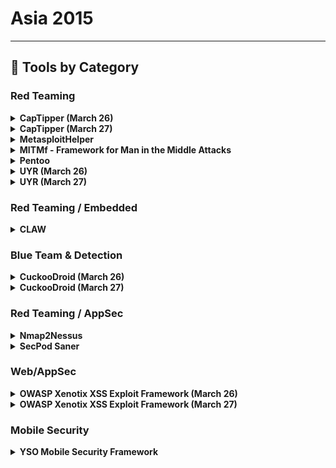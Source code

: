 # Asia 2015
---
## 🧠 Tools by Category
### Red Teaming

<details><summary><strong>CapTipper (March 26)</strong></summary>

![BH-ASIA-15](https://img.shields.io/badge/BH-ASIA-15-blue) ![Category: Red Teaming](https://img.shields.io/badge/Category:%20Red%20Teaming-red) ![Omri Herscovici](https://img.shields.io/badge/Omri%20Herscovici-informational)

🔗 **Link:** [CapTipper (March 26)](https://github.com/omriher/CapTipper/blob/master/CapTipper.py)  
📝 **Description:** CapTipper is a python tool to analyze, explore, and revive HTTP malicious traffic. CapTipper sets up a web server that acts exactly as the server in the PCAP file and contains internal tools, with a powerful interactive console, for analysis and inspection of the hosts, objects, and conversations found.The tool provides the security researcher with easy access to the files and the understanding of the network flow, and is useful when trying to research exploits, pre-conditions, versions, obfuscations, plugins, and shellcodes.Feeding CapTipper with a drive-by traffic capture (e.g. of an exploit kit) displays the user with the REQUEST_URI's that were sent and metadata responses. The user can at this point browse to http://127.0.0.1/[URI] and receive the response back to the browser. In addition, an interactive shell is launched for deeper investigation using various commands such as hosts, hexdump, info, ungzip, body, client, dump, and more.

</details>

<details><summary><strong>CapTipper (March 27)</strong></summary>

![BH-ASIA-15](https://img.shields.io/badge/BH-ASIA-15-blue) ![Category: Red Teaming](https://img.shields.io/badge/Category:%20Red%20Teaming-red) ![Omri Herscovici](https://img.shields.io/badge/Omri%20Herscovici-informational)

🔗 **Link:** [CapTipper (March 27)](https://github.com/omriher/CapTipper/blob/master/README.txt)  
📝 **Description:** CapTipper is a python tool to analyze, explore, and revive HTTP malicious traffic. CapTipper sets up a web server that acts exactly as the server in the PCAP file and contains internal tools, with a powerful interactive console, for analysis and inspection of the hosts, objects, and conversations found.The tool provides the security researcher with easy access to the files and the understanding of the network flow, and is useful when trying to research exploits, pre-conditions, versions, obfuscations, plugins, and shellcodes.Feeding CapTipper with a drive-by traffic capture (e.g. of an exploit kit) displays the user with the REQUEST_URI's that were sent and metadata responses. The user can at this point browse to http://127.0.0.1/[URI] and receive the response back to the browser. In addition, an interactive shell is launched for deeper investigation using various commands such as hosts, hexdump, info, ungzip, body, client, dump, and more.

</details>

<details><summary><strong>MetasploitHelper</strong></summary>

![BH-ASIA-15](https://img.shields.io/badge/BH-ASIA-15-blue) ![Category: Red Teaming](https://img.shields.io/badge/Category:%20Red%20Teaming-red) ![Keith Lee](https://img.shields.io/badge/Keith%20Lee-informational) ![Michael Gianarakis](https://img.shields.io/badge/Michael%20Gianarakis-informational)

🔗 **Link:** [MetasploitHelper](#)  
📝 **Description:** Metasploit is widely used by penetration-testers during pen-test. They contain a lot of useful exploits that can be used during penetration tests. However, it is a painful task to search for related exploits after running a Nmap scan. It is possible that we could forget to use a potential exploit that could get us a shell on the remote system. There are two main types of exploits in Metasploit that we need to consider: Metasploit modules that target URI and modules that target specific ports. I developed MetasploitHelper so that we can bridge Nmap and Metasploit modules. This tool is meant to save a lot of time looking up exploits during penetration tests.

</details>

<details><summary><strong>MITMf - Framework for Man in the Middle Attacks</strong></summary>

![BH-ASIA-15](https://img.shields.io/badge/BH-ASIA-15-blue) ![Category: Red Teaming](https://img.shields.io/badge/Category:%20Red%20Teaming-red) ![Marcello Salvati](https://img.shields.io/badge/Marcello%20Salvati-informational)

🔗 **Link:** [MITMf - Framework for Man in the Middle Attacks](https://github.com/byt3bl33d3r/MITMf)  
📝 **Description:** MITMf combines old and new man-in-the-middle techniques into a framework! Have a cool attack that works in a MITM scenario? Just write a plugin!Currently, the available plugins are:Responder - LLMNR, NBT-NS, and MDNS poisonerSSLstrip+ - Partially bypass HSTSSpoof - Redirect traffic using ARP Spoofing, ICMP Redirects DHCP Spoofing, and modify DNS queriesBeEFAutorun - Autoruns BeEF modules based on clients OS or browser typeAppCachePoison - Perform app cache poison attacksSessionHijacking - Performs session hijacking attacks, and stores cookies in a Firefox profileBrowserProfiler - Attempts to enumerate all browser plugins of connected clientsCacheKill - Kills page caching by modifying headersFilePwn - Backdoor executables being sent over http using bdfactoryInject - Inject arbitrary content into HTML contentJavaPwn - Performs drive-by attacks on clients with out-of-date Java browser pluginsjskeylogger - Injects a JavaScript keylogger into clients webpagesReplace - Replace arbitary content in HTML contentSMBAuth - Evoke SMB challenge-response auth attemptsUpsidedownternet - Flips images 180 degrees

</details>

<details><summary><strong>Pentoo</strong></summary>

![BH-ASIA-15](https://img.shields.io/badge/BH-ASIA-15-blue) ![Category: Red Teaming](https://img.shields.io/badge/Category:%20Red%20Teaming-red) ![Anton Bolshakov](https://img.shields.io/badge/Anton%20Bolshakov-informational)

🔗 **Link:** [Pentoo](https://github.com/pentoo/pentoo-overlay/blob/master/net-wireless/dsd/dsd-1.7.0_pre20211213.ebuild)  
📝 **Description:** Pentoo is Linux distribution designed for penetration testing. Itincludes huge up-to-date and tested collection of tools for web, network, wireless, radio, voice, rce security assessments, and forensics investigations. It can run as a LiveUSB or installed on your permanent media. Based on Gentoo Linux, it is available as an overlay for an existing Gentoo installation and can be customized for your needs. In addition, binary profile with precompiled packages are also available. Pentoo comes hardened by default so both userspace applications and the kernel are protected against all types of memory corruption exploits including zero days.

</details>

<details><summary><strong>UYR (March 26)</strong></summary>

![BH-ASIA-15](https://img.shields.io/badge/BH-ASIA-15-blue) ![Category: Red Teaming](https://img.shields.io/badge/Category:%20Red%20Teaming-red) ![Ali Hadi](https://img.shields.io/badge/Ali%20Hadi-informational)

🔗 **Link:** [UYR (March 26)](https://github.com/TMH-Sec/wordlists/blob/master/ssh-users.txt)  
📝 **Description:** Under Your Radar (UYR) is a new application layer covert channel. It applies multimedia steganographic techniques to hide a secret message. UYR could also be used for data exfiltration and go totally under the radar and bypass monitoring and detection systems due to its novelty way of communication.UYR in its current version could be used for:Secret CommunicationsExfiltrating Text Files (ASCII)Exfiltrating Other Small Binary FilesThe novelty behind UYR is that in reality you're not transferring any messages or text; you're only transferring a KEY!

</details>

<details><summary><strong>UYR (March 27)</strong></summary>

![BH-ASIA-15](https://img.shields.io/badge/BH-ASIA-15-blue) ![Category: Red Teaming](https://img.shields.io/badge/Category:%20Red%20Teaming-red) ![Ali Hadi](https://img.shields.io/badge/Ali%20Hadi-informational)

🔗 **Link:** [UYR (March 27)](https://github.com/TMH-Sec/wordlists/blob/master/ssh-users.txt)  
📝 **Description:** Under Your Radar (UYR) is a new application layer covert channel. It applies multimedia steganographic techniques to hide a secret message. UYR could also be used for data exfiltration and go totally under the radar and bypass monitoring and detection systems due to its novelty way of communication.UYR in its current version could be used for:Secret CommunicationsExfiltrating Text Files (ASCII)Exfiltrating Other Small Binary FilesThe novelty behind UYR is that in reality you're not transferring any messages or text; you're only transferring a KEY!

</details>


### Red Teaming / Embedded

<details><summary><strong>CLAW</strong></summary>

![BH-ASIA-15](https://img.shields.io/badge/BH-ASIA-15-blue) ![Category: Red Teaming / Embedded](https://img.shields.io/badge/Category:%20Red%20Teaming%20/%20Embedded-purple) ![Joe Cummins](https://img.shields.io/badge/Joe%20Cummins-informational)

🔗 **Link:** [CLAW](https://github.com/mudspringhiker/openstreetmap_datawrangling/blob/master/exploration_audit.ipynb)  
📝 **Description:** Red Tiger Labs Control Layer Assessment Workstation is looking to redefine the way that ICS SCADA and other critical infrastructure utilities examine their cybersecurity posture.Developed in partnership with the Canadian Federal Government, under the direction of ICS experts, the toolset takes a passive approach to cybersecurity by learning to "look, listen, and feel" each network. Building into its suite of cutting-edge technologies developed with the brightest minds in Canadian InfoSec, CLAW combines visualization, mitigation, and remediation activities into one cohesive view of the entire network.The audience will learn not only how this toolset is effectively raising the bar from both an enterprise and control systems perspective, but also real world instances of incident response, vulnerability assessment, and early detection of gaps and overlaps within existing deployments.

</details>


### Blue Team & Detection

<details><summary><strong>CuckooDroid (March 26)</strong></summary>

![BH-ASIA-15](https://img.shields.io/badge/BH-ASIA-15-blue) ![Category: Blue Team & Detection](https://img.shields.io/badge/Category:%20Blue%20Team%20&%20Detection-cyan) ![Idan Revivo](https://img.shields.io/badge/Idan%20Revivo-informational) ![Ofer Caspi](https://img.shields.io/badge/Ofer%20Caspi-informational)

🔗 **Link:** [CuckooDroid (March 26)](#)  
📝 **Description:** To combat the growing problem of Android malware, we present a new solution based on the popular open source framework Cuckoo Sandbox to automate the malware investigation process. Our extension enables the use of Cuckoo's features to analyze Android malware and provides new functionality for dynamic and static analysis.Our framework is extensible and modular, allowing the use of new, as well as existing, tools for custom analysis.The main capabilities of our Cuckoo Android Extension include:Dynamic Analysis - based on Dalvik API hookingStatic Analysis - Integration with AndroguardEmulator Detection PreventionInfrastructure options:Nested VMs for ARM Emulation and VMISupports Android Emulator or Physical DevicesExamples of well-known malware will be used to demonstrate the framework capabilities and its usefulness in malware analysis.

</details>

<details><summary><strong>CuckooDroid (March 27)</strong></summary>

![BH-ASIA-15](https://img.shields.io/badge/BH-ASIA-15-blue) ![Category: Blue Team & Detection](https://img.shields.io/badge/Category:%20Blue%20Team%20&%20Detection-cyan) ![Idan Revivo](https://img.shields.io/badge/Idan%20Revivo-informational) ![Ofer Caspi](https://img.shields.io/badge/Ofer%20Caspi-informational)

🔗 **Link:** [CuckooDroid (March 27)](#)  
📝 **Description:** To combat the growing problem of Android malware, we present a new solution based on the popular open source framework Cuckoo Sandbox to automate the malware investigation process. Our extension enables the use of Cuckoo's features to analyze Android malware and provides new functionality for dynamic and static analysis.Our framework is extensible and modular, allowing the use of new, as well as existing, tools for custom analysis.The main capabilities of our Cuckoo Android Extension include:Dynamic Analysis - based on Dalvik API hookingStatic Analysis - Integration with AndroguardEmulator Detection PreventionInfrastructure options:Nested VMs for ARM Emulation and VMISupports Android Emulator or Physical DevicesExamples of well-known malware will be used to demonstrate the framework capabilities and its usefulness in malware analysis.

</details>


### Red Teaming / AppSec

<details><summary><strong>Nmap2Nessus</strong></summary>

![BH-ASIA-15](https://img.shields.io/badge/BH-ASIA-15-blue) ![Category: Red Teaming / AppSec](https://img.shields.io/badge/Category:%20Red%20Teaming%20/%20AppSec-red) ![Keith Lee](https://img.shields.io/badge/Keith%20Lee-informational) ![Michael Gianarakis](https://img.shields.io/badge/Michael%20Gianarakis-informational)

🔗 **Link:** [Nmap2Nessus](#)  
📝 **Description:** Nessus is an awesome tool for vulnerability assessment.For vulnerabilities assessments, sometimes it is useful to run Nmap along side with Nessus. Nmap output can be easily manipulated and the data can be used as input for other tools.Most of the time, we are often faced with tight deadlines. Running the same scan using Nmap and then with Nessus could take up a lot of time and generate a large amount of network traffic.What this tool does is parse a NMAP .xml file, extract ports and IP addresses from the file, and automatically launch a Nessus scan using this information (instead of having to scan the whole network and all the ports again). This results in a faster scan.The tool then queries Nessus for job status and automatically saves the report locally when done.The tool also parses the Nessus reports and extracts important findings from the report so that you don't have to read through the whole report (you can but you don't have to).If you are using VMware Fusion/Workstation, you can use the VMrun command to automatically spin up a VM containing Nessus in a headless mode, runs Nessus scan and shuts down the VM when done.

</details>

<details><summary><strong>SecPod Saner</strong></summary>

![BH-ASIA-15](https://img.shields.io/badge/BH-ASIA-15-blue) ![Category: Red Teaming / AppSec](https://img.shields.io/badge/Category:%20Red%20Teaming%20/%20AppSec-red) ![Preeti Subramanian](https://img.shields.io/badge/Preeti%20Subramanian-informational)

🔗 **Link:** [SecPod Saner](#)  
📝 **Description:** A free vulnerability scanner and compliance scanner with remediation.Most malware makes use of loopholes in the system and targets desktops and end-user applications. The anti-malware products that are available in the market focus on cleaning an already infected system based on known malware signatures. It is reported that 67% of malware is unnoticed by anti-virus or anti-malware products because of their polymorphic nature.Hardening the security posture of the system, knowing the loopholes, and applying fixes is a very effective and proven defense system. Although prevalent in the enterprise segment, home and mobile users do not get the benefit of effective vulnerability and configuration management.SecPod Saner is a lightweight, easy to use, enterprise-grade security solution for proactively assessing and securing your personal computer. It identifies security loopholes, misconfiguration, and remediates to ensure systems remain secure.

</details>


### Web/AppSec

<details><summary><strong>OWASP Xenotix XSS Exploit Framework (March 26)</strong></summary>

![BH-ASIA-15](https://img.shields.io/badge/BH-ASIA-15-blue) ![Category: Web/AppSec](https://img.shields.io/badge/Category:%20Web/AppSec-blue) ![Ajin Abraham](https://img.shields.io/badge/Ajin%20Abraham-informational)

🔗 **Link:** [OWASP Xenotix XSS Exploit Framework (March 26)](https://github.com/ajinabraham/OWASP-Xenotix-XSS-Exploit-Framework/blob/master/app.config)  
📝 **Description:** OWASP Xenotix XSS Exploit Framework is an advanced Cross-Site Scripting (XSS) vulnerability detection and exploitation framework. Xenotix provides zero false positive XSS detection by performing the scan within the browser engines where in real world, payloads get reflected. Xenotix scanner module is incorporated with three intelligent fuzzers to reduce the scan time and produce better results. If you really don't like the tool logic, then leverage the power of Xenotix API to make the tool work like you wanted it to work. It is claimed to have the world's 2nd largest XSS payloads of about 4800+ distinctive XSS payloads. It is incorporated with a feature-rich information gathering module for target reconnaissance. The exploit framework includes real-world offensive XSS exploitation modules for penetration testing and proof-of-concept creation. Say no to alert pop-ups in PoC. Pen-testers can now create appealing proof-of-concepts within a few clicks.

</details>

<details><summary><strong>OWASP Xenotix XSS Exploit Framework (March 27)</strong></summary>

![BH-ASIA-15](https://img.shields.io/badge/BH-ASIA-15-blue) ![Category: Web/AppSec](https://img.shields.io/badge/Category:%20Web/AppSec-blue) ![Ajin Abraham](https://img.shields.io/badge/Ajin%20Abraham-informational)

🔗 **Link:** [OWASP Xenotix XSS Exploit Framework (March 27)](https://github.com/ajinabraham/OWASP-Xenotix-XSS-Exploit-Framework/blob/master/app.config)  
📝 **Description:** OWASP Xenotix XSS Exploit Framework is an advanced Cross-Site Scripting (XSS) vulnerability detection and exploitation framework. Xenotix provides zero false positive XSS detection by performing the scan within the browser engines where in real world, payloads get reflected. Xenotix scanner module is incorporated with three intelligent fuzzers to reduce the scan time and produce better results. If you really don't like the tool logic, then leverage the power of Xenotix API to make the tool work like you wanted it to work. It is claimed to have the world's 2nd largest XSS payloads of about 4800+ distinctive XSS payloads. It is incorporated with a feature-rich information gathering module for target reconnaissance. The exploit framework includes real-world offensive XSS exploitation modules for penetration testing and proof-of-concept creation. Say no to alert pop-ups in PoC. Pen-testers can now create appealing proof-of-concepts within a few clicks.

</details>


### Mobile Security

<details><summary><strong>YSO Mobile Security Framework</strong></summary>

![BH-ASIA-15](https://img.shields.io/badge/BH-ASIA-15-blue) ![Category: Mobile Security](https://img.shields.io/badge/Category:%20Mobile%20Security-yellow) ![Ajin Abraham](https://img.shields.io/badge/Ajin%20Abraham-informational)

🔗 **Link:** [YSO Mobile Security Framework](https://github.com/torque59/YSO-Mobile-Security-Framework)  
📝 **Description:** YSO Mobile Security Framework is an intelligent, all-in-one open source mobile application (Android/iOS) automated pen-testing framework capable of performing static and dynamic analysis. We've been depending on multiple tools to carry out reversing, decoding, debugging, code review, and pen-test and this process requires a lot of effort and time. YSO Mobile Security Framework can be used for effective and fast security analysis of Android APK/Android app source code/iOS app source code.The static analyzer is able to perform automated code review, detect insecure permissions and configurations, and detect insecure code like ssl overriding, ssl bypass, weak crypto, obfuscated codes, permission bypasses, hardcoded secrets, improper usage of dangerous APIs, leakage of sensitive/PII information, and insecure file storage. The dynamic analyzer runs the application in a VM and detects the issues at run time. Further analysis is done on the captured network packets, decrypted HTTPS traffic, application dumps, logs, error or crash reports, debug information, stack trace, and the application assets like files, preferences, and databases. This framework is highly scalable that you can add your custom rules with ease. We will be extending this framework to support other mobile platforms like Tizen, Windows phone etc. in future. A quick and clean report can be generated at the end of the tests.

</details>

